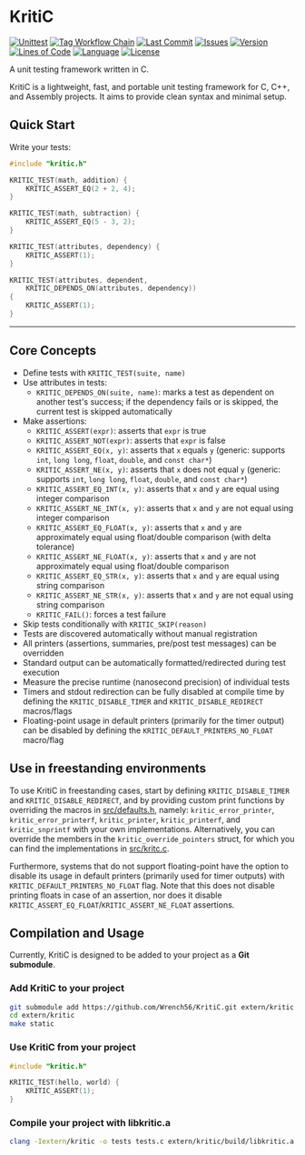 # KritiC

[![Unittest](https://github.com/Wrench56/KritiC/actions/workflows/unittest.yml/badge.svg)](https://github.com/Wrench56/KritiC/actions/workflows/unittest.yml)
[![Tag Workflow Chain](https://github.com/Wrench56/KritiC/actions/workflows/tag-chain.yml/badge.svg)](https://github.com/Wrench56/KritiC/actions)
[![Last Commit](https://img.shields.io/github/last-commit/Wrench56/KritiC)](https://github.com/Wrench56/KritiC/commits/main)
[![Issues](https://img.shields.io/github/issues/Wrench56/KritiC)](https://github.com/Wrench56/KritiC/issues)
[![Version](https://img.shields.io/github/v/tag/Wrench56/KritiC?label=version)](https://github.com/Wrench56/KritiC/releases)
[![Lines of Code](https://tokei.rs/b1/github/Wrench56/KritiC)](https://github.com/Wrench56/KritiC)
[![Language](https://img.shields.io/badge/language-C-blue)](https://www.c-language.org/)
[![License](https://img.shields.io/github/license/Wrench56/KritiC)](https://github.com/Wrench56/KritiC/blob/main/LICENSE)

A unit testing framework written in C.

KritiC is a lightweight, fast, and portable unit testing framework for C, C++, and Assembly projects. It aims to provide clean syntax and minimal setup.

## Quick Start

Write your tests:

```c
#include "kritic.h"

KRITIC_TEST(math, addition) {
    KRITIC_ASSERT_EQ(2 + 2, 4);
}

KRITIC_TEST(math, subtraction) {
    KRITIC_ASSERT_EQ(5 - 3, 2);
}

KRITIC_TEST(attributes, dependency) {
    KRITIC_ASSERT(1);
}

KRITIC_TEST(attributes, dependent,
    KRITIC_DEPENDS_ON(attributes, dependency))
{
    KRITIC_ASSERT(1);
}
```

---

## Core Concepts

- Define tests with `KRITIC_TEST(suite, name)`
- Use attributes in tests:
  - `KRITIC_DEPENDS_ON(suite, name)`: marks a test as dependent on another test's success; if the dependency fails or is skipped, the current test is skipped automatically
- Make assertions:
  - `KRITIC_ASSERT(expr)`: asserts that `expr` is true
  - `KRITIC_ASSERT_NOT(expr)`: asserts that `expr` is false
  - `KRITIC_ASSERT_EQ(x, y)`: asserts that `x` equals `y` (generic: supports `int`, `long long`, `float`, `double`, and `const char*`)
  - `KRITIC_ASSERT_NE(x, y)`: asserts that `x` does not equal `y` (generic: supports `int`, `long long`, `float`, `double`, and `const char*`)
  - `KRITIC_ASSERT_EQ_INT(x, y)`: asserts that `x` and `y` are equal using integer comparison
  - `KRITIC_ASSERT_NE_INT(x, y)`: asserts that `x` and `y` are not equal using integer comparison
  - `KRITIC_ASSERT_EQ_FLOAT(x, y)`: asserts that `x` and `y` are approximately equal using float/double comparison (with delta tolerance)
  - `KRITIC_ASSERT_NE_FLOAT(x, y)`: asserts that `x` and `y` are not approximately equal using float/double comparison
  - `KRITIC_ASSERT_EQ_STR(x, y)`: asserts that `x` and `y` are equal using string comparison
  - `KRITIC_ASSERT_NE_STR(x, y)`: asserts that `x` and `y` are not equal using string comparison
  - `KRITIC_FAIL()`: forces a test failure
- Skip tests conditionally with `KRITIC_SKIP(reason)`
- Tests are discovered automatically without manual registration
- All printers (assertions, summaries, pre/post test messages) can be overridden
- Standard output can be automatically formatted/redirected during test execution
- Measure the precise runtime (nanosecond precision) of individual tests
- Timers and stdout redirection can be fully disabled at compile time by defining the `KRITIC_DISABLE_TIMER` and `KRITIC_DISABLE_REDIRECT` macros/flags
- Floating-point usage in default printers (primarily for the timer output) can be disabled by defining the `KRITIC_DEFAULT_PRINTERS_NO_FLOAT` macro/flag

## Use in freestanding environments

To use KritiC in freestanding cases, start by defining `KRITIC_DISABLE_TIMER` and `KRITIC_DISABLE_REDIRECT`, and by providing custom print functions by overriding the macros in [src/defaults.h](src/defaults.h), namely: `kritic_error_printer`, `kritic_error_printerf`, `kritic_printer`, `kritic_printerf`, and `kritic_snprintf` with your own implementations. Alternatively, you can override the members in the `kritic_override_pointers` struct, for which you can find the implementations in [src/kritc.c](src/kritic.c).

Furthermore, systems that do not support floating-point have the option to disable its usage in default printers (primarily used for timer outputs) with `KRITIC_DEFAULT_PRINTERS_NO_FLOAT` flag. Note that this does not disable printing floats in case of an assertion, nor does it disable `KRITIC_ASSERT_EQ_FLOAT`/`KRITIC_ASSERT_NE_FLOAT` assertions.

## Compilation and Usage

Currently, KritiC is designed to be added to your project as a **Git submodule**.

### Add KritiC to your project

```sh
git submodule add https://github.com/Wrench56/KritiC.git extern/kritic
cd extern/kritic
make static
```

### Use KritiC from your project

```c
#include "kritic.h"

KRITIC_TEST(hello, world) {
    KRITIC_ASSERT(1);
}

```

### Compile your project with libkritic.a

```sh
clang -Iextern/kritic -o tests tests.c extern/kritic/build/libkritic.a
```
